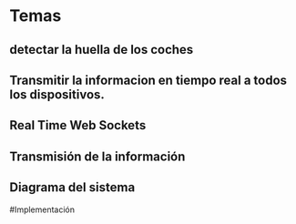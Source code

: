 # Temas

## detectar la huella de los coches

## Transmitir la informacion en tiempo real a todos los dispositivos.

## Real Time Web Sockets

## Transmisión de la información

## Diagrama del sistema

#Implementación
